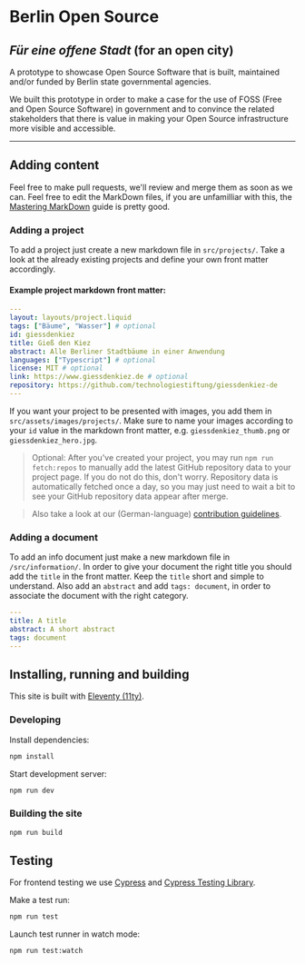 # Berlin Open Source

## _Für eine offene Stadt_ (for an open city)

A prototype to showcase Open Source Software that is built, maintained and/or funded by Berlin state governmental agencies.

We built this prototype in order to make a case for the use of FOSS (Free and Open Source Software) in government and to convince the related stakeholders that there is value in making your Open Source infrastructure more visible and accessible.

---

## Adding content

Feel free to make pull requests, we'll review and merge them as soon as we can. Feel free to edit the MarkDown files, if you are unfamilliar with this, the [Mastering MarkDown](https://guides.github.com/features/mastering-markdown/) guide is pretty good.

### Adding a project

To add a project just create a new markdown file in `src/projects/`. Take a look at the already existing projects and define your own front matter accordingly.

#### Example project markdown front matter:

```yaml
---
layout: layouts/project.liquid
tags: ["Bäume", "Wasser"] # optional
id: giessdenkiez
title: Gieß den Kiez
abstract: Alle Berliner Stadtbäume in einer Anwendung
languages: ["Typescript"] # optional
license: MIT # optional
link: https://www.giessdenkiez.de # optional
repository: https://github.com/technologiestiftung/giessdenkiez-de
---

```

If you want your project to be presented with images, you add them in `src/assets/images/projects/`. Make sure to name your images according to your `id` value in the markdown front matter, e.g. `giessdenkiez_thumb.png` or `giessdenkiez_hero.jpg`.

> Optional: After you've created your project, you may run `npm run fetch:repos` to manually add the latest GitHub repository data to your project page. If you do not do this, don't worry. Repository data is automatically fetched once a day, so you may just need to wait a bit to see your GitHub repository data appear after merge.

> Also take a look at our (German-language) [contribution guidelines](/CONTRIBUTING.md).

### Adding a document

To add an info document just make a new markdown file in `/src/information/`. In order to give your document the right title you should add the `title` in the front matter. Keep the `title` short and simple to understand. Also add an `abstract` and add `tags: document`, in order to associate the document with the right category.

```yaml
---
title: A title
abstract: A short abstract
tags: document
---

```

## Installing, running and building

This site is built with [Eleventy (11ty)](https://www.11ty.dev/docs/).

### Developing

Install dependencies:

```bash
npm install
```

Start development server:

```bash
npm run dev
```

### Building the site

```bash
npm run build
```

## Testing

For frontend testing we use [Cypress](https://docs.cypress.io/guides/overview/why-cypress.html) and [Cypress Testing Library](https://testing-library.com/docs/cypress-testing-library/intro/).

Make a test run:

```bash
npm run test
```

Launch test runner in watch mode:

```bash
npm run test:watch
```
